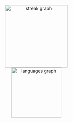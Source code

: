 
<!--
**maks-zizu/maks-zizu** is a ✨ _special_ ✨ repository because its `README.md` (this file) appears on your GitHub profile.

Here are some ideas to get you started:

- 🔭 I’m currently working on ...
- 🌱 I’m currently learning ...
- 👯 I’m looking to collaborate on ...
- 🤔 I’m looking for help with ...
- 💬 Ask me about ...
- 📫 How to reach me: ...
- 😄 Pronouns: ...
- ⚡ Fun fact: ...
-->


###

<div align="center">
  <img src="https://streak-stats.demolab.com?user=maks-zizu&locale=en&mode=daily&theme=radical&hide_border=false&card_width=360&border_radius=8&order=3" height="200" alt="streak graph"  />
</div>

<div align="center">
  <img src="https://github-readme-stats.vercel.app/api/top-langs?username=maks-zizu&locale=en&hide_title=false&layout=compact&langs_count=5&theme=radical&hide_border=false&order=3" height="160" alt="languages graph"  />
</div>

###
